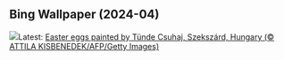 ## Bing Wallpaper (2024-04)
![](https://www.bing.com/th?id=OHR.HungarianEggs_EN-US3026213374_UHD.jpg&w=1000)Latest: [Easter eggs painted by Tünde Csuhaj, Szekszárd, Hungary (© ATTILA KISBENEDEK/AFP/Getty Images)](https://www.bing.com/th?id=OHR.HungarianEggs_EN-US3026213374_UHD.jpg)